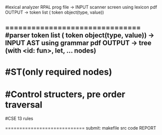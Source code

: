#lexical analyzer
RPAL prog file -> INPUT
	scanner
	screen using lexicon pdf
OUTPUT -> token list ( token object(type, value))

===============================
#parser
token list ( token object(type, value)) -> INPUT
	AST using grammar pdf
OUTPUT -> tree (with <id: fun>, let, ... nodes)
------------------------------
#ST(only required nodes)
================================

#Control structers, pre order traversal
======================================

#CSE 13 rules

============================
submit:
makefile
src code
REPORT